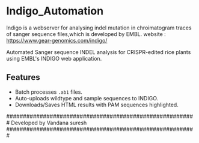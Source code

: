 # Indigo_Automation
Indigo is a webserver for analysing indel mutation in chroimatogram traces of sanger sequence files,which is developed by EMBL. 
website : https://www.gear-genomics.com/indigo/

Automated Sanger sequence INDEL analysis for CRISPR-edited rice plants using EMBL's INDIGO web application.

## Features  
- Batch processes `.ab1` files.  
- Auto-uploads wildtype and sample sequences to INDIGO.  
- Downloads/Saves HTML results with PAM sequences highlighted.

 #########################################################
 Developed by Vandana suresh
 #########################################################
